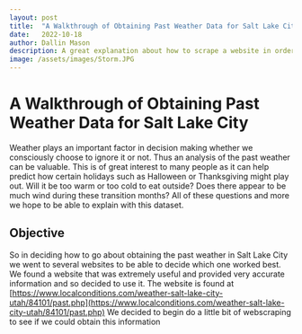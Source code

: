 ```yaml
---
layout: post
title:  "A Walkthrough of Obtaining Past Weather Data for Salt Lake City"
date:   2022-10-18
author: Dallin Mason
description: A great explanation about how to scrape a website in order to obtain past weather data.
image: /assets/images/Storm.JPG
---
```


# A Walkthrough of Obtaining Past Weather Data for Salt Lake City



Weather plays an important factor in decision making whether we consciously choose to ignore it 
or not. Thus an analysis of the past weather can be valuable. This is of great interest to many people 
as it can help predict how certain holidays such as Halloween or Thanksgiving might play out. Will it 
be too warm or too cold to eat outside? Does there appear to be much wind during these transition months?
All of these questions and more we hope to be able to explain with this dataset. 


## Objective
So in deciding how to go about obtaining the past weather in Salt Lake City we went to several websites
to be able to decide which one worked best. We found a website that was extremely useful and provided very
accurate information and so decided to use it. The website is found at
[https://www.localconditions.com/weather-salt-lake-city-utah/84101/past.php](https://www.localconditions.com/weather-salt-lake-city-utah/84101/past.php)
We decided to begin do a little bit of webscraping to see if we could obtain this information 


























